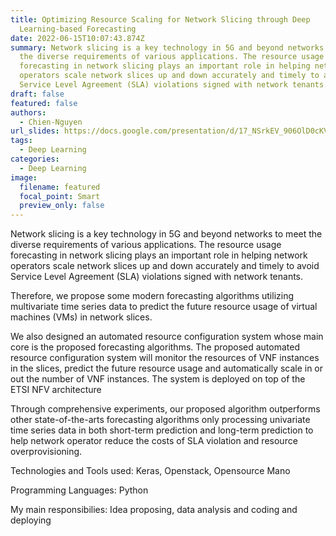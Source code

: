 ```yaml
---
title: Optimizing Resource Scaling for Network Slicing through Deep
  Learning-based Forecasting
date: 2022-06-15T10:07:43.874Z
summary: Network slicing is a key technology in 5G and beyond networks to meet
  the diverse requirements of various applications. The resource usage
  forecasting in network slicing plays an important role in helping network
  operators scale network slices up and down accurately and timely to avoid
  Service Level Agreement (SLA) violations signed with network tenants.
draft: false
featured: false
authors:
  - Chien-Nguyen
url_slides: https://docs.google.com/presentation/d/17_NSrkEV_906OlD0cKVPDi2CAdifElnOV1yqNHtBiQY/edit?usp=sharing
tags:
  - Deep Learning
categories:
  - Deep Learning
image:
  filename: featured
  focal_point: Smart
  preview_only: false
---
```

Network slicing is a key technology in 5G and beyond networks to meet the diverse requirements of various applications. The resource usage forecasting in network slicing plays an important role in helping network operators scale network slices up and down accurately and timely to avoid Service Level Agreement (SLA) violations signed with network tenants. 

Therefore, we propose some modern forecasting algorithms utilizing multivariate time series data to predict the future resource usage of virtual machines (VMs) in network slices. 

We also designed an automated resource configuration system whose main core is the proposed forecasting algorithms. The proposed automated resource configuration system will monitor the resources of VNF instances in the slices, predict the future resource usage and automatically scale in or out the number of VNF instances. The system is deployed on top of the ETSI NFV architecture

Through comprehensive experiments, our proposed algorithm outperforms other state-of-the-arts forecasting algorithms only processing univariate time series data in both short-term prediction and long-term prediction to help network operator reduce the costs of SLA violation and resource overprovisioning.

Technologies and Tools used: Keras, Openstack, Opensource Mano

Programming Languages: Python

My main responsibilies: Idea proposing, data analysis and coding and deploying